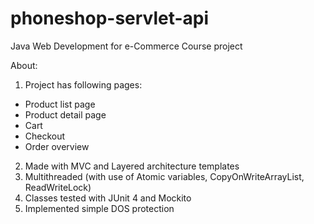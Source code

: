 # phoneshop-servlet-api
Java Web Development for e-Commerce Course project

About:
1. Project has following pages:
- Product list page
- Product detail page
- Cart
- Checkout
- Order overview
2. Made with MVC and Layered architecture templates
3. Multithreaded (with use of Atomic variables, CopyOnWriteArrayList, ReadWriteLock)
4. Classes tested with JUnit 4 and Mockito
5. Implemented simple DOS protection
